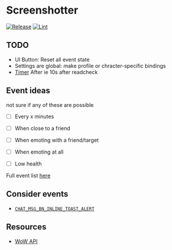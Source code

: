 # Screenshotter
[![Release](https://github.com/martinbjeldbak/screenshotter/actions/workflows/release.yml/badge.svg)](https://github.com/martinbjeldbak/screenshotter/actions/workflows/release.yml)
[![Lint](https://github.com/martinbjeldbak/screenshotter/actions/workflows/lint.yml/badge.svg)](https://github.com/martinbjeldbak/screenshotter/actions/workflows/lint.yml)

## TODO

- UI Button: Reset all event state
- Settings are global: make profile or chracter-specific bindings
- [Timer](https://wowpedia.fandom.com/wiki/API_C_Timer) After ie 10s after readcheck

## Event ideas

not sure if any of these are possible

- [ ] Every x minutes
- [ ] When close to a friend
- [ ] When emoting with a friend/target
- [ ] When emoting at all
- [ ] Low health


Full event list [here](https://wowwiki-archive.fandom.com/wiki/Events_A-Z_(full_list))

## Consider events

- [`CHAT_MSG_BN_INLINE_TOAST_ALERT`](https://wowpedia.fandom.com/wiki/CHAT_MSG_BN_INLINE_TOAST_ALERT)

## Resources

- [WoW API](https://github.com/Gethe/wow-ui-source)
